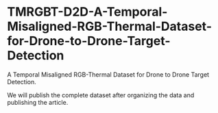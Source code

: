 # TMRGBT-D2D-A-Temporal-Misaligned-RGB-Thermal-Dataset-for-Drone-to-Drone-Target-Detection
A Temporal Misaligned RGB-Thermal Dataset for Drone to Drone Target Detection.

We will publish the complete dataset after organizing the data and publishing the article.
